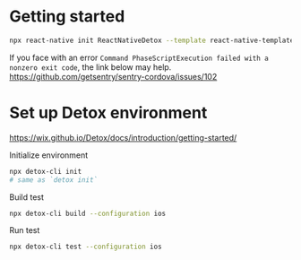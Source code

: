 # Getting started

```sh
npx react-native init ReactNativeDetox --template react-native-template-typescript
```

If you face with an error `Command PhaseScriptExecution failed with a nonzero exit code`, the link below may help.
https://github.com/getsentry/sentry-cordova/issues/102

# Set up Detox environment

https://wix.github.io/Detox/docs/introduction/getting-started/

Initialize environment

```sh
npx detox-cli init
# same as `detox init`
```

Build test

```sh
npx detox-cli build --configuration ios
```

Run test

```sh
npx detox-cli test --configuration ios
```
